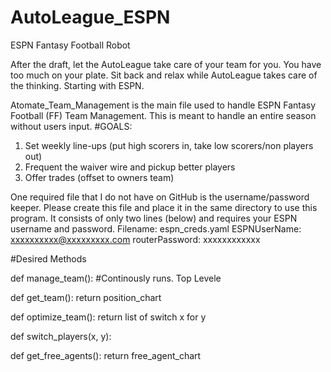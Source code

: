 # AutoLeague_ESPN
ESPN Fantasy Football Robot

After the draft, let the AutoLeague take care of your team for you. You have too much on your plate. Sit back and relax while
AutoLeague takes care of the thinking. Starting with ESPN.

Atomate_Team_Management is the main file used to handle ESPN Fantasy Football (FF) Team Management. This is meant to handle an entire season without users input.
#GOALS:
1) Set weekly line-ups (put high scorers in, take low scorers/non players out)
2) Frequent the waiver wire and pickup better players
3) Offer trades (offset to owners team)

One required file that I do not have on GitHub is the username/password keeper. Please create this file and place it in the same directory to use this program. It consists of only two lines (below) and requires your ESPN username and password.
Filename: espn_creds.yaml
ESPNUserName: xxxxxxxxxx@xxxxxxxxx.com
routerPassword: xxxxxxxxxxxx

#Desired Methods

def manage_team():
    #Continously runs. Top Levele

def get_team():
    return position_chart



def optimize_team():
    return list of switch x for y

def switch_players(x, y):
    
    
    
def get_free_agents():
    return free_agent_chart   